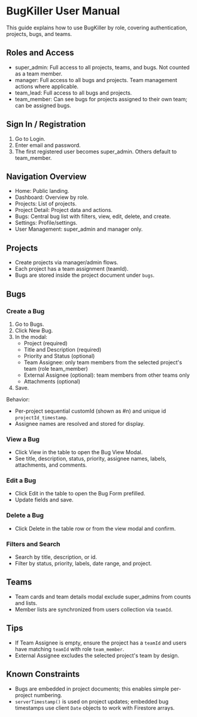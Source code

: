 # BugKiller User Manual

This guide explains how to use BugKiller by role, covering authentication, projects, bugs, and teams.

## Roles and Access

- super_admin: Full access to all projects, teams, and bugs. Not counted as a team member.
- manager: Full access to all bugs and projects. Team management actions where applicable.
- team_lead: Full access to all bugs and projects.
- team_member: Can see bugs for projects assigned to their own team; can be assigned bugs.

## Sign In / Registration

1) Go to Login.
2) Enter email and password.
3) The first registered user becomes super_admin. Others default to team_member.

## Navigation Overview

- Home: Public landing.
- Dashboard: Overview by role.
- Projects: List of projects.
- Project Detail: Project data and actions.
- Bugs: Central bug list with filters, view, edit, delete, and create.
- Settings: Profile/settings.
- User Management: super_admin and manager only.

## Projects

- Create projects via manager/admin flows.
- Each project has a team assignment (teamId).
- Bugs are stored inside the project document under `bugs`.

## Bugs

### Create a Bug

1) Go to Bugs.
2) Click New Bug.
3) In the modal:
   - Project (required)
   - Title and Description (required)
   - Priority and Status (optional)
   - Team Assignee: only team members from the selected project's team (role team_member)
   - External Assignee (optional): team members from other teams only
   - Attachments (optional)
4) Save.

Behavior:
- Per-project sequential customId (shown as #n) and unique id `projectId_timestamp`.
- Assignee names are resolved and stored for display.

### View a Bug

- Click View in the table to open the Bug View Modal.
- See title, description, status, priority, assignee names, labels, attachments, and comments.

### Edit a Bug

- Click Edit in the table to open the Bug Form prefilled.
- Update fields and save.

### Delete a Bug

- Click Delete in the table row or from the view modal and confirm.

### Filters and Search

- Search by title, description, or id.
- Filter by status, priority, labels, date range, and project.

## Teams

- Team cards and team details modal exclude super_admins from counts and lists.
- Member lists are synchronized from users collection via `teamId`.

## Tips

- If Team Assignee is empty, ensure the project has a `teamId` and users have matching `teamId` with role `team_member`.
- External Assignee excludes the selected project's team by design.

## Known Constraints

- Bugs are embedded in project documents; this enables simple per-project numbering.
- `serverTimestamp()` is used on project updates; embedded bug timestamps use client `Date` objects to work with Firestore arrays.
